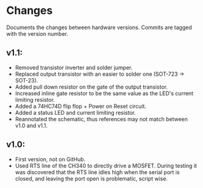 # Changes
Documents the changes between hardware versions. Commits are tagged with the version number.
## v1.1:
- Removed transistor inverter and solder jumper.
- Replaced output transistor with an easier to solder one (SOT-723 -> SOT-23).
- Added pull down resistor on the gate of the output transistor.
- Increased inline gate resistor to be the same value as the LED's current limiting resistor.
- Added a 74HC74D flip flop + Power on Reset circuit.
- Added a status LED and current limiting resistor.
- Reannotated the schematic, thus references may not match between v1.0 and v1.1.
## v1.0:
- First version, not on GitHub.
- Used RTS line of the CH340 to directly drive a MOSFET. During testing it was discovered that the RTS line idles high when the serial port is closed, and leaving the port open is problematic, script wise.
